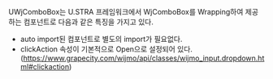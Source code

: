UWjComboBox는 U.STRA 프레임워크에서 WjComboBox를 Wrapping하여 제공하는 컴포넌트로 다음과 같은 특징을 가지고 있다.
- auto import된 컴포넌트로 별도의 import가 필요없다.
- clickAction 속성이 기본적으로 Open으로 설정되어 있다. (https://www.grapecity.com/wijmo/api/classes/wijmo_input.dropdown.html#clickaction)
